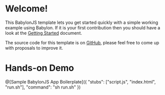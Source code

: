 # Welcome!

This BabylonJS template lets you get started quickly with a simple working example using Babylon. If it is your first contribution then you should have a look at the [Getting Started](https://tech.io/doc/getting-started-create-playground) document.

The source code for this template is on [GitHub](https://github.com/TechDotIO/babylon-template), please feel free to come up with proposals to improve it.

# Hands-on Demo

@[Sample BabylonJS App Boilerplate]({
	"stubs": ["script.js", "index.html", "run.sh"],
	"command": "sh run.sh"
})

